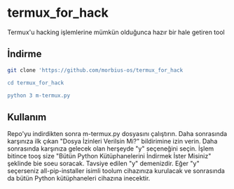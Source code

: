 # termux_for_hack

Termux'u hacking işlemlerine mümkün olduğunca hazır bir hale getiren tool

## İndirme 

```bash
git clone 'https://github.com/morbius-os/termux_for_hack

cd termux_for_hack

python 3 m-termux.py
```

## Kullanım

Repo'yu indirdikten sonra m-termux.py dosyasını çalıştırın. Daha sonrasında karşınıza ilk çıkan "Dosya İzinleri Verilsin Mi?" bildirimine izin verin. Daha sonrasında karşınıza gelecek olan herşeyde "y" seçeneğini seçin.
İşlem bitince tooş size "Bütün Python Kütüphanelerini İndirmek İster Misiniz" şeklinde bie soeu soracak. Tavsiye edilen "y" demenizdir. Eğer "y" seçerseniz all-pip-installer isimli toolum cihazınıza kurulacak ve sonrasında da bütün Python kütüphaneleri cihazına inecektir.